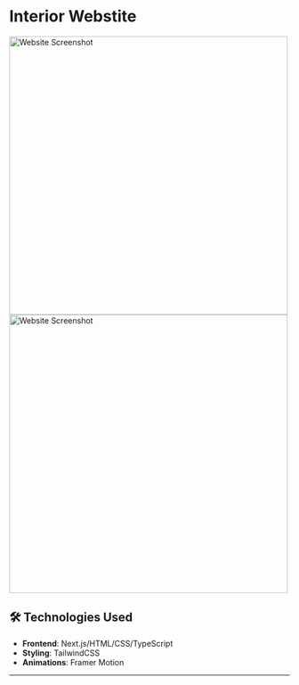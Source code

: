 # Interior Webstite

<img src="./image/desktopView.png" alt="Website Screenshot" width="500" />
<img src="./image/mobileView.png" alt="Website Screenshot" width="500" />

## 🛠️ Technologies Used

- **Frontend**: Next.js/HTML/CSS/TypeScript
- **Styling**: TailwindCSS
- **Animations**: Framer Motion

---
